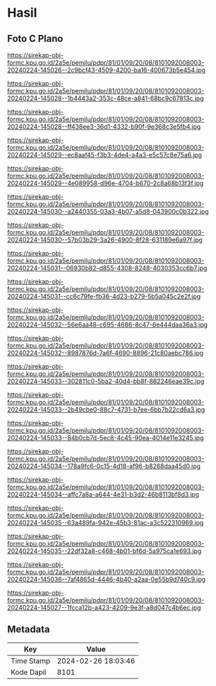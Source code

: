 # Hasil

## Foto C Plano

https://sirekap-obj-formc.kpu.go.id/2a5e/pemilu/pdpr/81/01/09/20/08/8101092008003-20240224-145026--2c9bcf43-4509-4200-ba16-400673b5e454.jpg

https://sirekap-obj-formc.kpu.go.id/2a5e/pemilu/pdpr/81/01/09/20/08/8101092008003-20240224-145028--1b4443a2-353c-48ce-a841-68bc9c67813c.jpg

https://sirekap-obj-formc.kpu.go.id/2a5e/pemilu/pdpr/81/01/09/20/08/8101092008003-20240224-145028--ff438ee3-36d1-4332-b90f-9e368c3e5fb4.jpg

https://sirekap-obj-formc.kpu.go.id/2a5e/pemilu/pdpr/81/01/09/20/08/8101092008003-20240224-145029--ec8aaf45-f3b3-4de4-a4a3-e5c57c8e75a6.jpg

https://sirekap-obj-formc.kpu.go.id/2a5e/pemilu/pdpr/81/01/09/20/08/8101092008003-20240224-145029--4e089958-d96e-4704-b670-2c8a68b13f3f.jpg

https://sirekap-obj-formc.kpu.go.id/2a5e/pemilu/pdpr/81/01/09/20/08/8101092008003-20240224-145030--a2440355-03a3-4b07-a5d8-043900c0b322.jpg

https://sirekap-obj-formc.kpu.go.id/2a5e/pemilu/pdpr/81/01/09/20/08/8101092008003-20240224-145030--57b03b29-3a26-4900-8f28-631189e6a97f.jpg

https://sirekap-obj-formc.kpu.go.id/2a5e/pemilu/pdpr/81/01/09/20/08/8101092008003-20240224-145031--06930b82-d855-4308-8248-4030353cc6b7.jpg

https://sirekap-obj-formc.kpu.go.id/2a5e/pemilu/pdpr/81/01/09/20/08/8101092008003-20240224-145031--cc6c79fe-fb36-4d23-b279-5b5a045c2e2f.jpg

https://sirekap-obj-formc.kpu.go.id/2a5e/pemilu/pdpr/81/01/09/20/08/8101092008003-20240224-145032--56e6aa48-c695-4686-8c47-6e444daa36a3.jpg

https://sirekap-obj-formc.kpu.go.id/2a5e/pemilu/pdpr/81/01/09/20/08/8101092008003-20240224-145032--8987876d-7a6f-4690-8896-21c80aebc786.jpg

https://sirekap-obj-formc.kpu.go.id/2a5e/pemilu/pdpr/81/01/09/20/08/8101092008003-20240224-145033--302811c0-5ba2-40d4-bb8f-882246eae39c.jpg

https://sirekap-obj-formc.kpu.go.id/2a5e/pemilu/pdpr/81/01/09/20/08/8101092008003-20240224-145033--2b49cbe0-88c7-4731-b7ee-6bb7b22cd6a3.jpg

https://sirekap-obj-formc.kpu.go.id/2a5e/pemilu/pdpr/81/01/09/20/08/8101092008003-20240224-145033--84b0cb7d-5ec8-4c45-90ea-4014e11e3245.jpg

https://sirekap-obj-formc.kpu.go.id/2a5e/pemilu/pdpr/81/01/09/20/08/8101092008003-20240224-145034--178a9fc6-0c15-4d18-af96-b8268daa45d0.jpg

https://sirekap-obj-formc.kpu.go.id/2a5e/pemilu/pdpr/81/01/09/20/08/8101092008003-20240224-145034--affc7a8a-a644-4e31-b3d2-46b8113bf8d3.jpg

https://sirekap-obj-formc.kpu.go.id/2a5e/pemilu/pdpr/81/01/09/20/08/8101092008003-20240224-145035--63a489fa-942e-45b3-81ac-a3c522310969.jpg

https://sirekap-obj-formc.kpu.go.id/2a5e/pemilu/pdpr/81/01/09/20/08/8101092008003-20240224-145035--22df32a8-c468-4b01-bf6d-5a975ca1e693.jpg

https://sirekap-obj-formc.kpu.go.id/2a5e/pemilu/pdpr/81/01/09/20/08/8101092008003-20240224-145036--7af4865d-4446-4b40-a2aa-0e55b9d740c9.jpg

https://sirekap-obj-formc.kpu.go.id/2a5e/pemilu/pdpr/81/01/09/20/08/8101092008003-20240224-145027--1fcca12b-a423-4209-9e3f-a8d047c4b6ec.jpg


## Metadata

| Key        | Value               |
| ---------- | ------------------- |
| Time Stamp | 2024-02-26 18:03:46 |
| Kode Dapil | 8101                |




